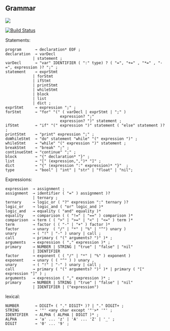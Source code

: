 ## Grammar
[![](https://tokei.rs/b1/github/lapz/lexer)](https://github.com/lapz/lexer)

[![Build Status](https://travis-ci.org/Lapz/lexer.svg?branch=master)](https://travis-ci.org/Lapz/lexer)

Statements:
  
    program      → declaration* EOF ;
    declaration  → varDecl
                | statement ;
    varDecl      → "var" IDENTIFIER ( ":" type) ? ( "=", "+=" , "*=" , "-=", expression )? ";" ;
    statement    → exprStmt
                | forStmt
                | ifStmt
                | printStmt
                | whileStmt
                | block
                | list
                | dict ;
    exprStmt     → expression ";" ;
    forStmt      → "for" "(" ( varDecl | exprStmt | ";" )
                            expression? ";"
                            expression? ")" statement ;
    ifStmt       → "if" "(" expression ")" statement ( "else" statement )? ;
    printStmt    → "print" expression ";" ;
    doWhileStmt  → "do" statement "while" "(" expression ")" ;
    whileStmt    → "while" "(" expression ")" statement ;
    breakStmt    → "break" ";" ;
    continueStmt → "continue" ";" ;
    block        → "{" declaration* "}" ;
    list         → "[" (expression,",")* "]" ;
    dict         → "{" (expression ":" expression)* "}"  ;
    type         → "bool" | "int" | "str" | "float" | "nil";

Expressions:


    expression  → assignment ;
    assignment  → identifier ( "=" ) assignment )?
                | ternary ;
    ternary     → logic_or ( "?" expression ":" ternary )?
    logic_or    → logic_and ( "or" logic_and )*
    logic_and   → equality ( "and" equality )*
    equality    → comparison ( ( "!=" | "==" ) comparison )*
    comparison  → term ( ( ">" | ">=" | "<" | "<=" ) term )*
    term        → factor ( ( "-" | "+" ) factor )*
    factor      → unary  ( "/" | "*" | "%" | "^") unary )
    unary       → ( "!" | "-" ) unary | call ;
    call        → primary ( "(" arguments? ")" )* ;
    arguments   → expression ( "," expression )* ;
    primary     → NUMBER | STRING | "true" | "false" | "nil"
                | IDENTIFIER
    factor      → exponent ( ( "/" | "*" | "%" ) exponent )
    exponent    → unary ( ( "^" ) ) unary , 
    unary       → ( "!" | "-" ) unary | call ;
    call        → primary ( "(" arguments? ")" )* | primary ( "[" expression "]" ) ;
    arguments   → expression ( "," expression )* ;
    primary     → NUMBER | STRING | "true" | "false" | "nil"
                | IDENTIFIER | ("expression")
   
lexical:


    NUMBER       → DIGIT+ ( "." DIGIT* )? | "." DIGIT+ ;
    STRING       → '"' <any char except '"'>* '"' ;
    IDENTIFIER   → ALPHA ( ALPHA | DIGIT )* ;
    ALPHA        → 'a' ... 'z' | 'A' ... 'Z' | '_' ;
    DIGIT        → '0' ... '9' ;

  
